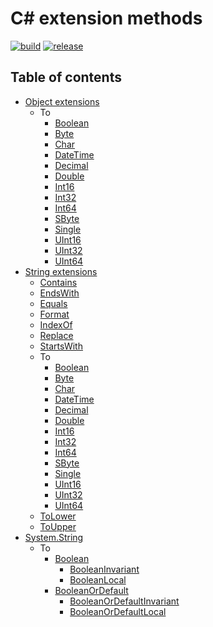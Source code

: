 # C# extension methods

[![build](https://github.com/dimitrietataru/ace-csharp-extensions/actions/workflows/build.yml/badge.svg)](https://github.com/dimitrietataru/ace-csharp-extensions/actions/workflows/build.yml)
[![release](https://github.com/dimitrietataru/ace-csharp-extensions/actions/workflows/release.yml/badge.svg)](https://github.com/dimitrietataru/ace-csharp-extensions/actions/workflows/release.yml)

## Table of contents

* [Object extensions](https://github.com/dimitrietataru/ace-csharp-extensions/tree/ace/src/Ace.CSharp.Extensions/ObjectExtensions)
  * To
    * [Boolean](https://github.com/dimitrietataru/ace-csharp-extensions/blob/ace/src/Ace.CSharp.Extensions/ObjectExtensions/ObjectExtensions.To.Boolean.cs)
    * [Byte](https://github.com/dimitrietataru/ace-csharp-extensions/blob/ace/src/Ace.CSharp.Extensions/ObjectExtensions/ObjectExtensions.To.Byte.cs)
    * [Char](https://github.com/dimitrietataru/ace-csharp-extensions/blob/ace/src/Ace.CSharp.Extensions/ObjectExtensions/ObjectExtensions.To.Char.cs)
    * [DateTime](https://github.com/dimitrietataru/ace-csharp-extensions/blob/ace/src/Ace.CSharp.Extensions/ObjectExtensions/ObjectExtensions.To.DateTime.cs)
    * [Decimal](https://github.com/dimitrietataru/ace-csharp-extensions/blob/ace/src/Ace.CSharp.Extensions/ObjectExtensions/ObjectExtensions.To.Decimal.cs)
    * [Double](https://github.com/dimitrietataru/ace-csharp-extensions/blob/ace/src/Ace.CSharp.Extensions/ObjectExtensions/ObjectExtensions.To.Double.cs)
    * [Int16](https://github.com/dimitrietataru/ace-csharp-extensions/blob/ace/src/Ace.CSharp.Extensions/ObjectExtensions/ObjectExtensions.To.Int16.cs)
    * [Int32](https://github.com/dimitrietataru/ace-csharp-extensions/blob/ace/src/Ace.CSharp.Extensions/ObjectExtensions/ObjectExtensions.To.Int32.cs)
    * [Int64](https://github.com/dimitrietataru/ace-csharp-extensions/blob/ace/src/Ace.CSharp.Extensions/ObjectExtensions/ObjectExtensions.To.Int64.cs)
    * [SByte](https://github.com/dimitrietataru/ace-csharp-extensions/blob/ace/src/Ace.CSharp.Extensions/ObjectExtensions/ObjectExtensions.To.SByte.cs)
    * [Single](https://github.com/dimitrietataru/ace-csharp-extensions/blob/ace/src/Ace.CSharp.Extensions/ObjectExtensions/ObjectExtensions.To.Single.cs)
    * [UInt16](https://github.com/dimitrietataru/ace-csharp-extensions/blob/ace/src/Ace.CSharp.Extensions/ObjectExtensions/ObjectExtensions.To.UInt16.cs)
    * [UInt32](https://github.com/dimitrietataru/ace-csharp-extensions/blob/ace/src/Ace.CSharp.Extensions/ObjectExtensions/ObjectExtensions.To.UInt32.cs)
    * [UInt64](https://github.com/dimitrietataru/ace-csharp-extensions/blob/ace/src/Ace.CSharp.Extensions/ObjectExtensions/ObjectExtensions.To.UInt64.cs)
* [String extensions](https://github.com/dimitrietataru/ace-csharp-extensions/tree/ace/src/Ace.CSharp.Extensions/StringExtensions)
  * [Contains](https://github.com/dimitrietataru/ace-csharp-extensions/blob/ace/src/Ace.CSharp.Extensions/StringExtensions/StringExtensions.Contains.cs)
  * [EndsWith](https://github.com/dimitrietataru/ace-csharp-extensions/blob/ace/src/Ace.CSharp.Extensions/StringExtensions/StringExtensions.EndsWith.cs)
  * [Equals](https://github.com/dimitrietataru/ace-csharp-extensions/blob/ace/src/Ace.CSharp.Extensions/StringExtensions/StringExtensions.Equals.cs)  
  * [Format](https://github.com/dimitrietataru/ace-csharp-extensions/blob/ace/src/Ace.CSharp.Extensions/StringExtensions/StringExtensions.Format.cs)
  * [IndexOf](https://github.com/dimitrietataru/ace-csharp-extensions/blob/ace/src/Ace.CSharp.Extensions/StringExtensions/StringExtensions.IndexOf.cs)
  * [Replace](https://github.com/dimitrietataru/ace-csharp-extensions/blob/ace/src/Ace.CSharp.Extensions/StringExtensions/StringExtensions.Replace.cs)
  * [StartsWith](https://github.com/dimitrietataru/ace-csharp-extensions/blob/ace/src/Ace.CSharp.Extensions/StringExtensions/StringExtensions.StartsWith.cs)
  * To
    * [Boolean](https://github.com/dimitrietataru/ace-csharp-extensions/blob/ace/src/Ace.CSharp.Extensions/StringExtensions/StringExtensions.To.Boolean.cs)
    * [Byte](https://github.com/dimitrietataru/ace-csharp-extensions/blob/ace/src/Ace.CSharp.Extensions/StringExtensions/StringExtensions.To.Byte.cs)
    * [Char](https://github.com/dimitrietataru/ace-csharp-extensions/blob/ace/src/Ace.CSharp.Extensions/StringExtensions/StringExtensions.To.Char.cs)
    * [DateTime](https://github.com/dimitrietataru/ace-csharp-extensions/blob/ace/src/Ace.CSharp.Extensions/StringExtensions/StringExtensions.To.DateTime.cs)
    * [Decimal](https://github.com/dimitrietataru/ace-csharp-extensions/blob/ace/src/Ace.CSharp.Extensions/StringExtensions/StringExtensions.To.Decimal.cs)
    * [Double](https://github.com/dimitrietataru/ace-csharp-extensions/blob/ace/src/Ace.CSharp.Extensions/StringExtensions/StringExtensions.To.Double.cs)
    * [Int16](https://github.com/dimitrietataru/ace-csharp-extensions/blob/ace/src/Ace.CSharp.Extensions/StringExtensions/StringExtensions.To.Int16.cs)
    * [Int32](https://github.com/dimitrietataru/ace-csharp-extensions/blob/ace/src/Ace.CSharp.Extensions/StringExtensions/StringExtensions.To.Int32.cs)
    * [Int64](https://github.com/dimitrietataru/ace-csharp-extensions/blob/ace/src/Ace.CSharp.Extensions/StringExtensions/StringExtensions.To.Int64.cs)
    * [SByte](https://github.com/dimitrietataru/ace-csharp-extensions/blob/ace/src/Ace.CSharp.Extensions/StringExtensions/StringExtensions.To.SByte.cs)
    * [Single](https://github.com/dimitrietataru/ace-csharp-extensions/blob/ace/src/Ace.CSharp.Extensions/StringExtensions/StringExtensions.To.Single.cs)
    * [UInt16](https://github.com/dimitrietataru/ace-csharp-extensions/blob/ace/src/Ace.CSharp.Extensions/StringExtensions/StringExtensions.To.UInt16.cs)
    * [UInt32](https://github.com/dimitrietataru/ace-csharp-extensions/blob/ace/src/Ace.CSharp.Extensions/StringExtensions/StringExtensions.To.UInt32.cs)
    * [UInt64](https://github.com/dimitrietataru/ace-csharp-extensions/blob/ace/src/Ace.CSharp.Extensions/StringExtensions/StringExtensions.To.UInt64.cs)
  * [ToLower](https://github.com/dimitrietataru/ace-csharp-extensions/blob/ace/src/Ace.CSharp.Extensions/StringExtensions/StringExtensions.ToLower.cs)
  * [ToUpper](https://github.com/dimitrietataru/ace-csharp-extensions/blob/ace/src/Ace.CSharp.Extensions/StringExtensions/StringExtensions.ToUpper.cs)
* [System.String](https://github.com/dimitrietataru/ace-csharp-extensions/tree/ace/src/Ace.CSharp.Extensions/System.String)
  * To
    * [Boolean](https://github.com/dimitrietataru/ace-csharp-extensions/blob/ace/src/Ace.CSharp.Extensions/System.String/String.To.Boolean.cs#L5)
      * [BooleanInvariant](https://github.com/dimitrietataru/ace-csharp-extensions/blob/ace/src/Ace.CSharp.Extensions/System.String/String.To.BooleanInvariant.cs#L5)
      * [BooleanLocal](https://github.com/dimitrietataru/ace-csharp-extensions/blob/ace/src/Ace.CSharp.Extensions/System.String/String.To.BooleanLocal.cs#L5)
    * [BooleanOrDefault](https://github.com/dimitrietataru/ace-csharp-extensions/blob/ace/src/Ace.CSharp.Extensions/System.String/String.To.Boolean.cs#L10)
      * [BooleanOrDefaultInvariant](https://github.com/dimitrietataru/ace-csharp-extensions/blob/ace/src/Ace.CSharp.Extensions/System.String/String.To.BooleanInvariant.cs#L10)
      * [BooleanOrDefaultLocal](https://github.com/dimitrietataru/ace-csharp-extensions/blob/ace/src/Ace.CSharp.Extensions/System.String/String.To.BooleanLocal.cs#L10)
